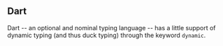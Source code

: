 
## Dart

Dart -- an optional and nominal typing language -- has a little support of dynamic typing (and thus duck typing) through the keyword `dynamic`.
